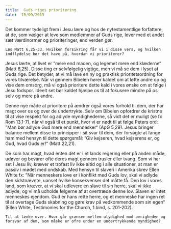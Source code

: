```yaml
---
title:  Guds riges prioritering
date:  15/09/2019
---
```


Det kommer tydeligt frem i Jesu lære og hos de nytestamentlige forfattere, at de, som vælger at leve som medlemmer af Guds rige, lever med et andet sæt værdinormer og prioriteringer, end verden gør.

`Læs Matt 6,25-33. Hvilken forsikring får vi i disse vers, og hvilken indflydelse bør det have på, hvordan vi prioriterer?`

Jesus lærte, at livet er ”mere end maden, og legemet mere end klæderne“ (Matt 6,25). Disse ting er selvfølgelig vigtige, men vi må se dem i lyset af Guds rige. Det betyder, at vi må lave en ny og praktisk prioritetsordning for vores tilværelse. Når vi gennem Bibelen hører kaldet om at løfte andre op og vise dem omsorg, må vi også prioritere dette kald i vores ønske om at følge i Jesu fodspor. Ideelt set bør kaldet hjælpe os til at fokusere mindre på os selv og mere på andre.

Denne nye måde at prioritere på ændrer også vores forhold til dem, der har magt over os og over de undertrykte. Selv om Bibelen opfordrer de kristne til at vise respekt for og adlyde myndighederne, så vidt det er muligt (se fx Rom 13,1-7), når vi også til et punkt, hvor vi er nødt til at følge Peters ord: ”Man bør adlyde Gud mere end mennesker“ (ApG 5,29). Jesus bringer balance mellem disse to principper i sit svar til dem, der forsøgte at fange ham med hensyn til dette spørgsmål: ”Giv kejseren, hvad kejserens er, og Gud, hvad Guds er!“ (Matt 22,21).

De som har magt, hvad enten det er i et lands regering eller på anden måde, udøver og bevarer ofte deres magt gennem trusler eller tvang. Som vi har set i Jesu liv, kræver et trofast liv ikke altid og i alle situationer, at man er passiv i mødet med ondskab. Med hensyn til slaveri i Amerika skrev Ellen White fx: ”Når menneskers love er i konflikt med Guds lov, skal vi adlyde den sidstnævnte, uanset hvilke konsekvenser det måtte få. Den lov i vores land, som kræver, at vi skal udlevere en slave til sin herre, skal vi ikke adlyde; og vi må udholde følgerne af at overtræde denne lov. Slaven er intet menneskes ejendom. Gud er hans rette herre, og et menneske har ingen ret til at overtage Guds skabning og gøre krav på vedkommende som sin egen“ (Ellen White, Testimonies for the Church, 1.bind, s. 201-202).

`Til at tænke over. Hvor går grænsen mellem ulydighed mod øvrigheden og forsvar af dem, som måske er ofre under en undertrykkende myndighed?`